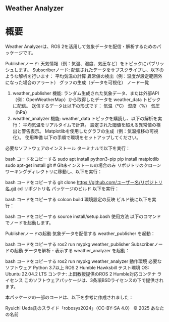 ## Weather Analyzer
# 概要
Weather Analyzerは、ROS 2を活用して気象データを配信・解析するためのパッケージです。

Publisherノード: 天気情報（例：気温、湿度、気圧など）をトピックにパブリッシュします。
Subscriberノード: 配信されたデータをサブスクライブし、以下のような解析を行います：
平均気温の計算
異常値の検出（例：温度が設定範囲外になった場合のアラート）
グラフの生成（データを可視化）
ノード一覧
1. weather_publisher
機能:
ランダム生成された気象データ、または外部API（例：OpenWeatherMap）から取得したデータを weather_data トピックに配信。
送信するデータは以下の形式です：
気温（°C）
湿度（%）
気圧（hPa）
2. weather_analyzer
機能:
weather_data トピックを購読し、以下の解析を実行：
平均気温をリアルタイムで計算。
設定された閾値を超える異常値の検出と警告表示。
Matplotlibを使用したグラフの生成（例：気温推移の可視化）。
使用準備
以下の手順で環境をセットアップしてください。

必要なソフトウェアのインストール
ターミナルで以下を実行：

bash
コードをコピーする
sudo apt install python3-pip
pip install matplotlib
sudo apt-get install git  # Git未インストールの場合のみ
リポジトリのクローン
ワーキングディレクトリに移動し、以下を実行：

bash
コードをコピーする
git clone https://github.com/ユーザー名/リポジトリ名.git
cd リポジトリ名
パッケージのビルド
以下を実行：

bash
コードをコピーする
colcon build
環境設定の反映
ビルド後に以下を実行：

bash
コードをコピーする
source install/setup.bash
使用方法
以下のコマンドでノードを起動します。

Publisherノードの起動
気象データを配信する weather_publisher を起動：

bash
コードをコピーする
ros2 run mypkg weather_publisher
Subscriberノードの起動
データを解析・表示する weather_analyzer を起動：

bash
コードをコピーする
ros2 run mypkg weather_analyzer
動作環境
必要なソフトウェア
Python 3.7以上
ROS 2 Humble Hawksbill
テスト環境
OS: Ubuntu 22.04.2 LTS
コンテナ: 上田教授提供のROS 2 Humble対応コンテナ
ライセンス
このソフトウェアパッケージは、3条項BSDライセンスの下で提供されます。

本パッケージの一部のコードは、以下を参考に作成されました：

Ryuichi Ueda氏のスライド「robosys2024」（CC-BY-SA 4.0）
© 2025 あなたの名前
